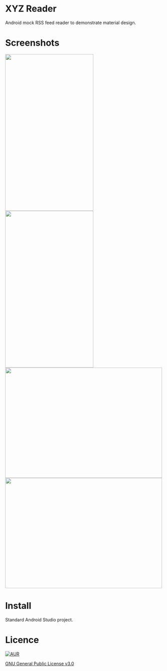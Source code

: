 # XYZ Reader
Android mock RSS feed reader to demonstrate material design.

# Screenshots
<img src="https://cloud.githubusercontent.com/assets/15829736/22180195/f6730212-e0bd-11e6-88b5-5f53b7f71bcf.png" height="500" width="281">
<img src="https://cloud.githubusercontent.com/assets/15829736/22180201/0f96f118-e0be-11e6-9985-106e2373bf10.png" height="500" width="281">
<img src="https://cloud.githubusercontent.com/assets/15829736/22763608/17978a62-eeba-11e6-9470-61ace53e0055.png" height="352" width="500">
<img src="https://cloud.githubusercontent.com/assets/15829736/22180152/44499a8e-e0bc-11e6-9b78-94acf1355db2.png" height="352" width="500">

# Install
Standard Android Studio project.

# Licence
[![AUR](https://img.shields.io/aur/license/yaourt.svg)]()

[GNU General Public License v3.0](http://choosealicense.com/licenses/gpl-3.0/)
